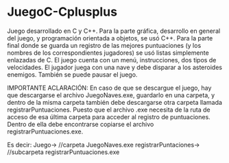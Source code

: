 # JuegoC-Cplusplus
Juego desarrollado en C y C++.
Para la parte gráfica, desarrollo en general del juego, y programación orientada a objetos, se usó C++.
Para la parte final donde se guarda un registro de las mejores puntuaciones (y los nombres de los correspondientes jugadores) se usó listas simplemente enlazadas de C.
El juego cuenta con un menú, instrucciones, dos tipos de velocidades. El jugador juega con una nave y debe disparar a los asteroides enemigos. También se puede pausar el juego.

IMPORTANTE ACLARACIÓN:
En caso de que se descargue el juego, hay que descargarse el archivo JuegoNaves.exe, guardarlo en una carpeta, y dentro de la misma carpeta también debe descargarse otra carpeta llamada registrarPuntuaciones. Puesto que el archivo .exe necesita de la ruta de acceso de esa última carpeta para acceder al registro de puntuaciones. Dentro de ella debe encontrarse copiarse el archivo registrarPuntuaciones.exe.

Es decir:
Juego->   //carpeta
    JuegoNaves.exe
    registrarPuntaciones->    //subcarpeta
        registrarPuntuaciones.exe
